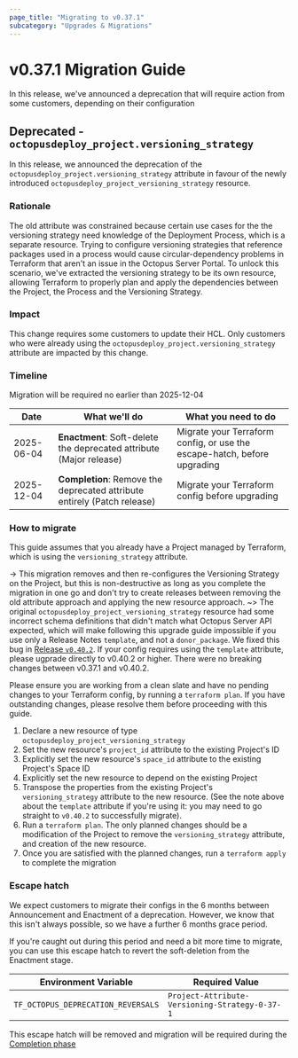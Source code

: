 ```yaml
---
page_title: "Migrating to v0.37.1"
subcategory: "Upgrades & Migrations"
---
```


# v0.37.1 Migration Guide
In this release, we've announced a deprecation that will require action from some customers, depending on their configuration

## Deprecated - `octopusdeploy_project.versioning_strategy`
In this release, we announced the deprecation of the `octopusdeploy_project.versioning_strategy` attribute in favour of the newly introduced `octopusdeploy_project_versioning_strategy` resource.

### Rationale
The old attribute was constrained because certain use cases for the the versioning strategy need knowledge of the Deployment Process, which is a separate resource. Trying to configure versioning strategies that reference packages used in a process would cause circular-dependency problems in Terraform that aren't an issue in the Octopus Server Portal. To unlock this scenario, we've extracted the versioning strategy to be its own resource, allowing Terraform to properly plan and apply the dependencies between the Project, the Process and the Versioning Strategy.

### Impact
This change requires some customers to update their HCL. 
Only customers who were already using the `octopusdeploy_project.versioning_strategy` attribute are impacted by this change.

### Timeline
Migration will be required no earlier than 2025-12-04

| Date       | What we'll do                                                            | What you need to do                                                      |
|------------|--------------------------------------------------------------------------|--------------------------------------------------------------------------|
| 2025-06-04 | **Enactment**: Soft-delete the deprecated attribute (Major release)      | Migrate your Terraform config, or use the escape-hatch, before upgrading |
| 2025-12-04 | **Completion**: Remove the deprecated attribute entirely (Patch release) | Migrate your Terraform config before upgrading                           |

### How to migrate
This guide assumes that you already have a Project managed by Terraform, which is using the `versioning_strategy` attribute.

-> This migration removes and then re-configures the Versioning Strategy on the Project, but this is non-destructive as long as you complete the migration in one go and don't try to create releases between removing the old attribute approach and applying the new resource approach.
~> The original `octopusdeploy_project_versioning_strategy` resource had some incorrect schema definitions that didn't match what Octopus Server API expected, which will make following this upgrade guide impossible if you use only a Release Notes `template`, and not a `donor_package`. We fixed this bug in [Release `v0.40.2`](https://github.com/OctopusDeployLabs/terraform-provider-octopusdeploy/releases/tag/v0.40.2). If your config requires using the `template` attribute, please ugprade directly to v0.40.2 or higher. There were no breaking changes between v0.37.1 and v0.40.2. 

Please ensure you are working from a clean slate and have no pending changes to your Terraform config, by running a `terraform plan`. If you have outstanding changes, please resolve them before proceeding with this guide.

1. Declare a new resource of type `octopusdeploy_project_versioning_strategy`
1. Set the new resource's `project_id` attribute to the existing Project's ID
1. Explicitly set the new resource's `space_id` attribute to the existing Project's Space ID
1. Explicitly set the new resource to depend on the existing Project
1. Transpose the properties from the existing Project's `versioning_strategy` attribute to the new resource. (See the note above about the `template` attribute if you're using it: you may need to go straight to `v0.40.2` to successfully migrate).
1. Run a `terraform plan`. The only planned changes should be a modification of the Project to remove the `versioning_strategy` attribute, and creation of the new resource.
1. Once you are satisfied with the planned changes, run a `terraform apply` to complete the migration

### Escape hatch

We expect customers to migrate their configs in the 6 months between Announcement and Enactment of a deprecation. However, we know that this isn't always possible, so we have a further 6 months grace period.

If you're caught out during this period and need a bit more time to migrate, you can use this escape hatch to revert the soft-deletion from the Enactment stage.

| Environment Variable | Required Value |
| - | - |
| `TF_OCTOPUS_DEPRECATION_REVERSALS` | `Project-Attribute-Versioning-Strategy-0-37-1` |

This escape hatch will be removed and migration will be required during the [Completion phase](#Timeline)
